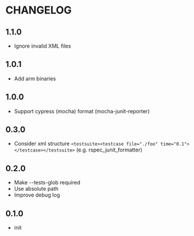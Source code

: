 # CHANGELOG

## 1.1.0

- Ignore invalid XML files

## 1.0.1

- Add arm binaries

## 1.0.0

- Support cypress (mocha) format (mocha-junit-reporter)

## 0.3.0

- Consider xml structure `<testsuite><testcase file="./foo" time="0.1"></testcase></testsuite>` (e.g. rspec_junit_formatter)

## 0.2.0

- Make --tests-glob required
- Use absolute path
- Improve debug log

## 0.1.0

- init
